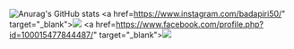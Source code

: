 ![Anurag's GitHub stats](https://github-readme-stats.vercel.app/api?username=badapiri&show_icons=true&theme=radical)
<a href=https://www.instagram.com/badapiri50/" target="_blank"><img src="https://img.shields.io/badge/badapiri50-#E4405F?style=flat&logo=Instagram&logoColor=#FFFFFF"/></a>
<a href=https://www.facebook.com/profile.php?id=100015477844487/" target="_blank"><img src="https://img.shields.io/badge/badapiri50-#1877F2?style=flat&logo=Instagram&logoColor=#FFFFFF"/></a>
